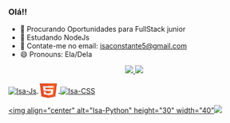 ### Olá!!

- 🔭 Procurando Oportunidades para FullStack junior
- 🌱 Estudando NodeJs
- 💬 Contate-me no email: isaconstante5@gmail.com
- 😄 Pronouns: Ela/Dela


<div align="center">
  <a href="https://github.com/IsaConstante">
  <img height="180em" src="https://github-readme-stats.vercel.app/api?username=IsaConstante&show_icons=true&theme=tokyonight&include_all_commits=true&count_private=true"/>
  
  <img height="180em" src="https://github-readme-stats.vercel.app/api/top-langs/?username=IsaConstante&layout=compact&langs_count=7&theme=gruvbox"/>
</div>

<div style="display: inline_block"><br>
  <img align="center" alt="Isa-Js" height="30" width="4B8r3B4p7yhRXuBWLqsQ546WR43cqQwrbXMDFnBi6vSJBeif8tPW85a7r7DM961Jvk4hdryZoByEp8GC8HzsqJpRN4FxGM9plain.svg">
  <img align="center" alt="Isa-HTML" height="30" width="40" src="https://raw.githubusercontent.com/devicons/devicon/master/icons/html5/html5-original.svg">
  <img align="center" alt="Isa-CSS" height="30" width="40"= sr= <img src="https://cdn.jsdelivr.net/gh/devicons/devicon/icons/css3/css3-original.svg" />

  <img align="center" alt="Isa-Python" height="30" width="40"<img src="https://cdn.jsdelivr.net/gh/devicons/devicon/icons/css3/css3-original.svg" />
>
</div>
